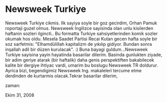 # Newsweek Turkiye
Newsweek Turkiye cikmis. Ilk sayiya soyle bir goz gecirdim, Orhan Pamuk roportaji guzel olmus. Newsweek Ingilizce sayisinda olan unlu kisilerden haftanin sozleri ilgincti.. Bu formatta Turkiye sahsiyetlerinden komik sozler okumak hos oldu. Mesela Saadet Partisi Recai Kutan gecen hafta soyle bir soz sarfetmis: "Elhamdülillah kapitalizm de yıkılıp gidiyor. Bundan sonra inşallah adil bir düzen kurulacak". :) Buna bayagi guldum...Newsweek Turkiye sayisina yayin hayatinda basarilar dilerim. Basinda gunlukten ziyade, bir adim geriye atarak (bir haftalik) daha genis perspektiften bakabilecek kalite bir dergiye ihtiyac vardi, umarim bu boslugu Newsweek TR doldurur. Ayrica bizi, begendigimiz Newsweek Ing. makaleleri tercume etme derdinden de kurtarmis olacak.Tekrar basarilar dilerim,







zaman:

Ekim 31, 2008










